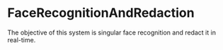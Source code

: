# FaceRecognitionAndRedaction
The objective of this system is singular face recognition and redact it in real-time. 
